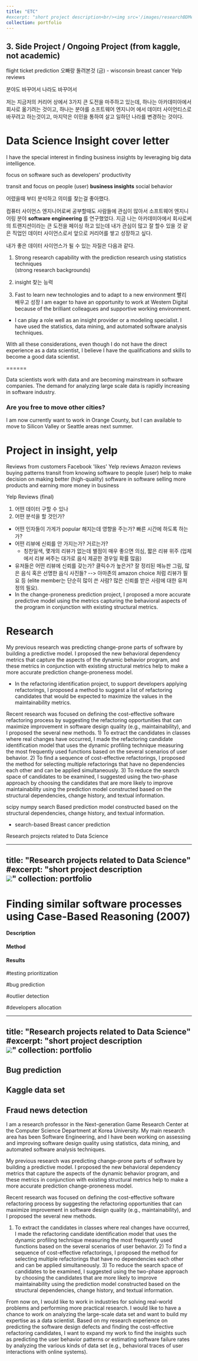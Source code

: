 ```yaml
---
title: "ETC"
#excerpt: "short project description<br/><img src='/images/researchBDMeasure.png'>"
collection: portfolio
---
```


## 3. Side Project / Ongoing Project (from kaggle, not academic)

flight ticket prediction
오빠랑 돌려본것 (금) - wisconsin breast cancer
Yelp reviews


분야도 바꾸어서
나라도 바꾸어서

저는 지금저의 커리어 상에서 3가지 큰 도전을 마주하고 있는데, 하나는 아카데미아에서 회사로 옮기려는 것이고, 하나는 분야를 소프트웨어 엔지니어 에서 데이터 사이언티스로 바꾸려고 하는것이고, 마지막은 이민을 통하여 살고 일하던 나라를 변경하는 것이다.

# Data Science Insight cover letter
I have the special interest in finding business insights by leveraging big data intelligence.

focus on software
such as
developers' productivity

transit and focus on people (user)
**business insights**
social behavior


어렸을때 부터 분석하고 의미를 찾는걸 좋아했다.

컴퓨터 사이언스 엔지니어로써 공부할때도 사람들에 관심이 많아서 소프트웨어 엔지니어링 분야 **software engineering** 를 연구했었다.
지금 나는 아카데미아에서 회사로써의 트랜지션이라는 큰 도전을 페이싱 하고 있는데
내가 관심이 많고 잘 할수 있을 것 같은 직업인 데이터 사이언스로서 앞으로 커리어를 쌓고 성장하고 싶다.

내가 좋은 데이터 사이언스가 될 수 있는 자질은 다음과 같다.

   1. Strong research capability with the prediction research using statistics techniques  
   (strong research backgrounds)

   2. insight 찾는 능력

   3. Fast to learn new technologies and to adapt to a new environment
   빨리 배우고 성장
   I am eager to have an opportunity to work at Western Digital because of the brilliant colleagues and supportive working environment.


   * I can play a role well as an insight provider or a modeling specialist.
   I have used the statistics, data mining, and automated software analysis techniques.

With all these considerations, even though I do not have the direct experience as a data scientist,
I believe I have the qualifications and skills to become a good data scientist.

======

Data scientists work with data and are becoming mainstream in software companies.
The demand for analyzing large scale data is rapidly increasing in software industry.


### Are you free to move other cities?
I am now currently want to work in Orange County, but I can available to move to Silicon Valley or Seattle areas next summer.

# Project in insight, yelp

Reviews from customers
Facebook 'likes'
Yelp reviews
Amazon reviews
buying patterns
transit from knowing software to people (user)
help to make decision on
making better (high-quality) software in software
selling more products and earning more money in business


Yelp Reviews (final)
1. 어떤 데이터 구할 수 있나
2. 어떤 분석을 할 것인가?
  * 어떤 인자들이 가게가 popular 해지는데 영향을 주는가? 빠른 시간에 하도록 하는가?
  * 어떤 리뷰에 신뢰를 안 가지는가? 거르는가?
    * 칭찬일색, 몇개의 리뷰가 없는데 별점이 매우 좋으면 의심, 짧은 리뷰 위주 (업체에서 리뷰 써주는 대가로 음식 제공한 경우일 확률 많음)
  * 유저들은 어떤 리뷰에 신뢰를 갖는가? 클릭수가 높은거? 잘 정리된 메뉴판 그림, 많은 음식 혹은 선명한 음식 사진들? --> 아마존의 amazon choice 처럼 리뷰가 필요 등 (elite member는 단순히 많이 쓴 사람? 많은 신뢰를 받은 사람에 대한 유저 정의 필요).
* In the change-proneness prediction project, I proposed a more accurate predictive model using the metrics capturing the behavioral aspects of the program in conjunction with existing structural metrics.

# Research

My previous research was predicting change-prone parts of software by building a predictive model. I proposed the new behavioral dependency metrics that capture the aspects of the dynamic behavior program, and these metrics in conjunction with existing structural metrics help to make a more accurate prediction change-proneness model.


* In the refactoring identification project, to support developers applying refactorings, I proposed a method to suggest a list of refactoring candidates that would be expected to maximize the values in the maintainability metrics.

Recent research was focused on defining the cost-effective software refactoring process by suggesting the refactoring opportunities that can maximize improvement in software design quality (e.g., maintainability), and I proposed the several new methods. 1) To extract the candidates in classes where real changes have occurred, I made the refactoring candidate identification model that uses the dynamic profiling technique measuring the most frequently used functions based on the several scenarios of user behavior. 2) To find a sequence of cost-effective refactorings, I proposed the method for selecting multiple refactorings that have no dependencies each other and can be applied simultaneously. 3) To reduce the search space of candidates to be examined, I suggested using the two-phase approach by choosing the candidates that are more likely to improve maintainability using the prediction model constructed based on the structural dependencies, change history, and textual information.

scipy numpy
search Based
prediction model constructed based on the structural dependencies, change history, and textual information.

- search-based
Breast cancer prediction


Research projects related to Data Science

---
title: "Research projects related to Data Science"
#excerpt: "short project description<br/><img src='/images/researchBDMeasure.png'>"
collection: portfolio
---

# Finding similar software processes using Case-Based Reasoning (2007)

#### Description

#### Method

#### Results


#testing prioritization

#bug prediction

#outlier detection

#developers allocation


---
title: "Research projects related to Data Science"
#excerpt: "short project description<br/><img src='/images/researchBDMeasure.png'>"
collection: portfolio
---

## Bug prediction

## Kaggle data set

## Fraud news detection

I am a research professor in the Next-generation Game Research Center at the Computer
Science Department at Korea University. My main research area has been Software
Engineering, and I have been working on assessing and improving software design
quality using statistics, data mining, and automated software analysis techniques.

My previous research was predicting change-prone parts of software by building a predictive
model. I proposed the new behavioral dependency metrics that capture the
aspects of the dynamic behavior program, and these metrics in conjunction with existing
structural metrics help to make a more accurate prediction change-proneness
model.

Recent research was focused on defining the cost-effective software refactoring
process by suggesting the refactoring opportunities that can maximize improvement in
software design quality (e.g., maintainability), and I proposed the several new methods.
1) To extract the candidates in classes where real changes have occurred, I made the
refactoring candidate identification model that uses the dynamic profiling technique
measuring the most frequently used functions based on the several scenarios of user
behavior. 2) To find a sequence of cost-effective refactorings, I proposed the method
for selecting multiple refactorings that have no dependencies each other and can be
applied simultaneously. 3) To reduce the search space of candidates to be examined,
I suggested using the two-phase approach by choosing the candidates that are more
likely to improve maintainability using the prediction model constructed based on the
structural dependencies, change history, and textual information.

From now on, I would like to work in industries for solving real-world problems and
performing more practical research. I would like to have a chance to work on analyzing
the large-scale data set and want to build my expertise as a data scientist. Based on
my research experience on predicting the software design defects and finding the cost-effective
refactoring candidates, I want to expand my work to find the insights such as
predicting the user behavior patterns or estimating software failure rates by analyzing
the various kinds of data set (e.g., behavioral traces of user interactions with online
systems).
